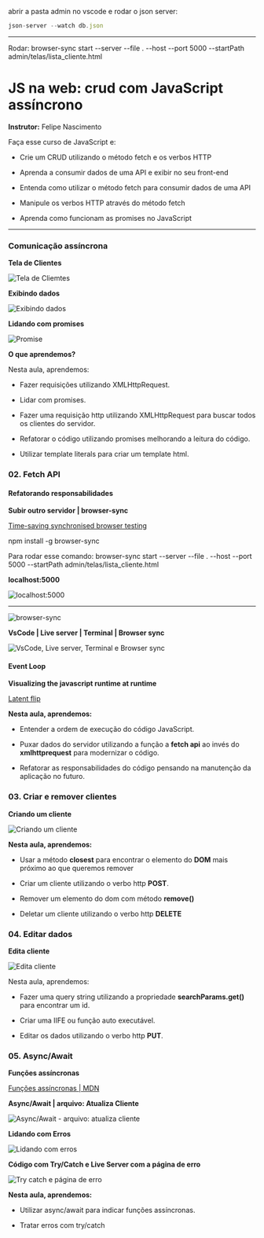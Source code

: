 abrir a pasta admin no vscode e 
rodar o json server: 
```js
json-server --watch db.json
```
___________________________

Rodar: browser-sync start --server --file . --host --port 5000 --startPath admin/telas/lista_cliente.html

#  JS na web: crud com JavaScript assíncrono

**Instrutor:** Felipe Nascimento 

Faça esse curso de JavaScript e:

- Crie um CRUD utilizando o método fetch e os verbos HTTP

- Aprenda a consumir dados de uma API e exibir no seu front-end

- Entenda como utilizar o método fetch para consumir dados de uma API

- Manipule os verbos HTTP através do método fetch

- Aprenda como funcionam as promises no JavaScript

____________________________

### Comunicação assíncrona
 
 **Tela de Clientes**

 ![Tela de Cliemtes](./assets/img/prints/telaClientes.png)

 **Exibindo dados**

 ![Exibindo dados](./assets/img/prints/exibindoDados.png)

 **Lidando com promises**

![Promise](./assets/img/prints/promise.png)

**O que aprendemos?**

Nesta aula, aprendemos:

- Fazer requisições utilizando XMLHttpRequest.

- Lidar com promises.

- Fazer uma requisição http utilizando XMLHttpRequest para buscar todos os clientes do servidor.

- Refatorar o código utilizando promises melhorando a leitura do código.

- Utilizar template literals para criar um template html.

### 02. Fetch API

#### Refatorando responsabilidades

**Subir outro servidor | browser-sync** 

[Time-saving synchronised browser testing](https://browsersync.io/)

  npm install -g browser-sync

Para rodar esse comando: 
browser-sync start --server --file . --host --port 5000 --startPath admin/telas/lista_cliente.html 

**localhost:5000**

![localhost:5000](./assets/img/prints/localhost5000.png)
_________

![browser-sync](../admin/assets/img/prints/browser-sync.png)

**VsCode | Live server | Terminal | Browser sync** 

![VsCode, Live server, Terminal e Browser sync](../admin/assets/img/prints/2_browser-sync.png)

#### Event Loop

**Visualizing the javascript runtime at runtime**

[Latent flip](http://latentflip.com/loupe/?code=JC5vbignYnV0dG9uJywgJ2NsaWNrJywgZnVuY3Rpb24gb25DbGljaygpIHsKICAgIHNldFRpbWVvdXQoZnVuY3Rpb24gdGltZXIoKSB7CiAgICAgICAgY29uc29sZS5sb2coJ1lvdSBjbGlja2VkIHRoZSBidXR0b24hJyk7ICAgIAogICAgfSwgMjAwMCk7Cn0pOwoKY29uc29sZS5sb2coIkhpISIpOwoKc2V0VGltZW91dChmdW5jdGlvbiB0aW1lb3V0KCkgewogICAgY29uc29sZS5sb2coIkNsaWNrIHRoZSBidXR0b24hIik7Cn0sIDUwMDApOwoKY29uc29sZS5sb2coIldlbGNvbWUgdG8gbG91cGUuIik7!!!PGJ1dHRvbj5DbGljayBtZSE8L2J1dHRvbj4%3D)

**Nesta aula, aprendemos:**

- Entender a ordem de execução do código JavaScript.

- Puxar dados do servidor utilizando a função a **fetch api** ao invés do **xmlhttprequest** para modernizar o código.

- Refatorar as responsabilidades do código pensando na manutenção da aplicação no futuro.

### 03. Criar e remover clientes

**Criando um cliente**

![Criando um cliente](./assets/img/prints/criandoUmClientes.png)

**Nesta aula, aprendemos:**

- Usar a método **closest** para encontrar o elemento do **DOM** mais próximo ao que queremos remover

- Criar um cliente utilizando o verbo http **POST**.

- Remover um elemento do dom com método **remove()**

- Deletar um cliente utilizando o verbo http **DELETE**

### 04. Editar dados

**Edita cliente**

![Edita cliente](./assets/img/prints/editarCliente.png)

Nesta aula, aprendemos:

- Fazer uma query string utilizando a propriedade **searchParams.get()** para encontrar um id.

- Criar uma IIFE ou função auto executável.

- Editar os dados utilizando o verbo http **PUT**.

### 05. Async/Await  

**Funções assíncronas**
 
[Funções assíncronas | MDN](https://developer.mozilla.org/pt-BR/docs/Web/JavaScript/Reference/Statements/async_function)


**Async/Await | arquivo: Atualiza Cliente**

![Async/Await - arquivo: atualiza cliente](./assets/img/prints/asyncAwait.png)

**Lidando com Erros**

![Lidando com erros](./assets/img/prints/lidandoErro.png)

**Código com Try/Catch e Live Server com a página de erro**

![Try catch e página de erro](./assets/img/prints/lidandoErroVScodeLiveServer.png)

**Nesta aula, aprendemos:**

- Utilizar async/await para indicar funções assíncronas.

- Tratar erros com try/catch